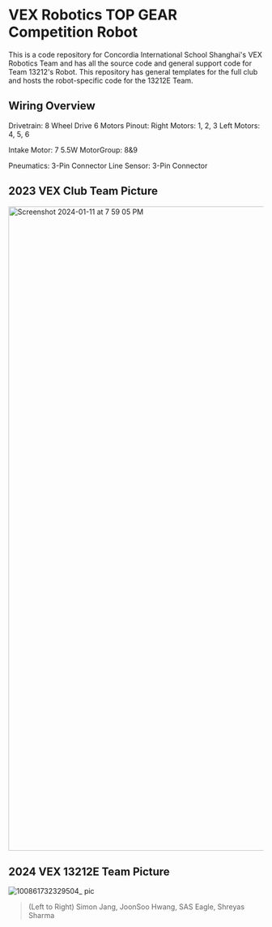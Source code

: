 # VEX Robotics TOP GEAR Competition Robot 

This is a code repository for Concordia International School Shanghai's VEX Robotics Team and has all the source code and general support code for Team 13212's Robot. This repository has general templates for the full club and hosts the robot-specific code for the 13212E Team. 

## Wiring Overview

Drivetrain: 8 Wheel Drive 6 Motors
Pinout: 
Right Motors: 1, 2, 3
Left Motors: 4, 5, 6

Intake Motor: 7
5.5W MotorGroup: 8&9

Pneumatics: 3-Pin Connector
Line Sensor: 3-Pin Connector

## 2023 VEX Club Team Picture
<img width="1271" alt="Screenshot 2024-01-11 at 7 59 05 PM" src="https://github.com/Shreyas-dotcom/VEX2024/assets/82762631/26f5d398-a6ce-47ca-b8da-64208b2d524e">

## 2024 VEX 13212E Team Picture 

![100861732329504_ pic](https://github.com/user-attachments/assets/d1f289a9-0a4d-43c8-aafa-56143db93918)


> (Left to Right) Simon Jang, JoonSoo Hwang, SAS Eagle, Shreyas Sharma 


